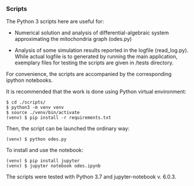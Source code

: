 ### Scripts


The Python 3 scripts here are useful for:

* Numerical solution and analysis of differential-algebraic system approximating the mitochondria graph (odes.py)

* Analysis of some simulation results reported in the logfile (read_log.py).  
While actual logfile is to generated by running the main application, exemplary files for testing the scripts are given in /tests directory. 

For convenience, the scripts are accompanied by the corresponding ipython notebooks.

It is recommended that the work is done using Python virtual environment:

`$ cd ./scripts/`  
`$ python3 -m venv venv`  
`$ source ./venv/bin/activate`  
`(venv) $ pip install -r requirements.txt` 

Then, the script can be launched the ordinary way:

`(venv) $ python odes.py`  

To install and use the notebook:
 
`(venv) $ pip install jupyter`  
`(venv) $ jupyter notebook odes.ipynb` 

The scripts were tested with Python 3.7 and jupyter-notebook v. 6.0.3. 
